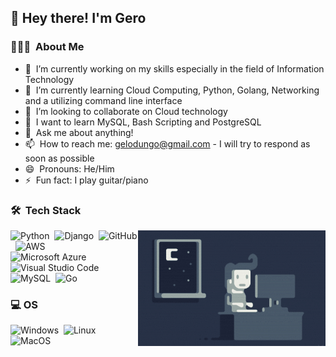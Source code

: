 <h2>👋 Hey there! I'm Gero</h2>

### 👨🏻‍💻 &nbsp;About Me

- 🔭 &nbsp;I’m currently working on my skills especially in the field of Information Technology
- 🌱 &nbsp;I’m currently learning Cloud Computing, Python, Golang, Networking and a utilizing command line interface
- 👯 &nbsp;I’m looking to collaborate on Cloud technology
- 🤔 &nbsp;I want to learn MySQL, Bash Scripting and PostgreSQL
- 💬 &nbsp;Ask me about anything!
- 📫 &nbsp;How to reach me: gelodungo@gmail.com - I will try to respond as soon as possible
- 😄 &nbsp;Pronouns: He/Him
- ⚡ &nbsp;Fun fact: I play guitar/piano

### 🛠 &nbsp;Tech Stack
![Python](https://img.shields.io/badge/-Python-05122A?style=flat&logo=python)&nbsp;
<img alt="Night Coding" src="https://raw.githubusercontent.com/AVS1508/AVS1508/master/assets/Night-Coding.gif" align="right"/>
![Django](https://img.shields.io/badge/-Django-05122A?style=flat&logo=django&logoColor=092E20)&nbsp;
![GitHub](https://img.shields.io/badge/-GitHub-05122A?style=flat&logo=github)&nbsp;
![AWS](https://img.shields.io/badge/-AWS-05122A?style=flat&logo=amazon-aws)\
![Microsoft Azure](https://img.shields.io/badge/Microsoft_Azure-05122A?style=flat&logo=microsoft-azure)&nbsp; 
![Visual Studio Code](https://img.shields.io/badge/-Visual%20Studio%20Code-05122A?style=flat&logo=visual-studio-code&logoColor=007ACC)\
![MySQL](https://img.shields.io/badge/MySQL-05122A?style=flat&logo=mysql)&nbsp;
![Go](https://img.shields.io/badge/Go-05122A?style=flat&logo=go)


### 💻&nbsp;OS
![Windows](https://img.shields.io/badge/Windows-0078D6?style=flat&logo=windows)&nbsp;
![Linux](https://img.shields.io/badge/Linux-05122A?style=flat&logo=linux)&nbsp;
![MacOS](https://img.shields.io/badge/MacOS-05122A?style=flat&logo=apple)
